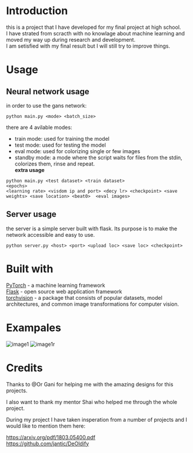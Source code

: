 # Introduction
this is a project that I have developed for my final
project at high school.  
I have strated from scracth with no knowlage about 
machine learning and moved my way up during research and development.   
I am setisfied with  my final result but I will still try to improve things.

# Usage
## Neural network usage
in order to use the gans network:  
```
python main.py <mode> <batch_size>
```  
there are 4 avilable modes:   
- train mode: used for training the model  
- test mode: used for testing the model  
- eval mode: used for colorizing single or few images  
- standby mode: a mode where the script waits for files from the stdin, colorizes them, rinse and repeat.  
**extra usage**
```
python main.py <test dataset> <train dataset>
<epochs>
<learning rate> <visdom ip and port> <decy lr> <checkpoint> <save weights> <save location> <beat0>  <eval images>
```  

## Server usage
the server is a simple server built with flask. Its
purpose is to make the network accessible and easy to use.
 
```
python server.py <host> <port> <upload loc> <save loc> <checkpoint>
```


# Built with

[PyTorch](https://pytorch.org/) - a machine learning framework  
[Flask](http://flask.pocoo.org/) - open source web application framework  
[torchvision](https://pytorch.org/docs/stable/torchvision/index.html) - a  package that consists of popular datasets, model architectures, and common image transformations for computer vision.  

# Exampales
![image1](PhotoLife/tests/images/test8.jpg?raw=true)
![image1r](PhotoLife/tests/images/r8.jpg?raw=true)

# Credits
Thanks to @Or Gani for helping me with the amazing designs for this projects.

I also want to thank my mentor Shai who helped me through the whole project.

During my project I have taken insperation from a number of projects and I would like to mention them here:

https://arxiv.org/pdf/1803.05400.pdf  
https://github.com/jantic/DeOldify
